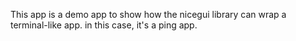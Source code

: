 This app is a demo app to show how the nicegui library can wrap a terminal-like app.
in this case, it's a ping app.